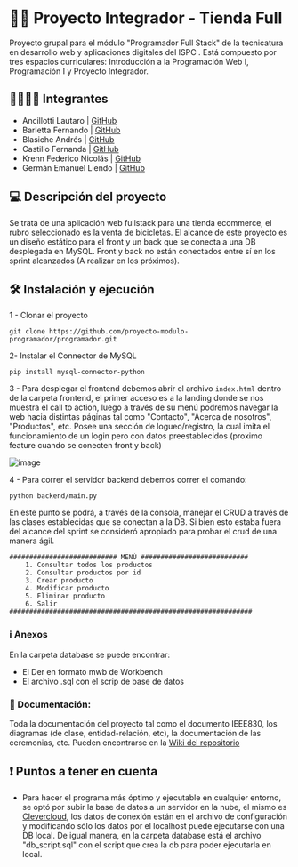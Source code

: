 # 🚴‍♀️ Proyecto Integrador - Tienda Full

Proyecto grupal para el módulo "Programador Full Stack" de la tecnicatura en desarrollo web y aplicaciones digitales del ISPC . Está compuesto por tres espacios curriculares: Introducción a la Programación Web I, Programación I y Proyecto Integrador.

## 👩‍👩‍👦‍👦 Integrantes 

- Ancillotti Lautaro | [GitHub](https://github.com/lnancillotti)
- Barletta Fernando | [GitHub](https://github.com/Ferbarletta)
- Blasiche Andrés | [GitHub](https://github.com/blasichea)
- Castillo Fernanda | [GitHub](https://github.com/FernandaACastillo)
- Krenn Federico Nicolás | [GitHub](https://github.com/fedekrenn)
- Germán Emanuel Liendo | [GitHub](https://github.com/g3rm6nI)

## 💻 Descripción del proyecto 

Se trata de una aplicación web fullstack para una tienda ecommerce, el rubro seleccionado es la venta de bicicletas. El alcance de este proyecto es un diseño estático para el front y un back que se conecta a una DB desplegada en MySQL. Front y back no están conectados entre sí en los sprint alcanzados (A realizar en los próximos).

## 🛠 Instalación y ejecución

1 - Clonar el proyecto

`git clone https://github.com/proyecto-modulo-programador/programador.git`

2- Instalar el Connector de MySQL

` pip install mysql-connector-python ` 

3 - Para desplegar el frontend debemos abrir el archivo `index.html` dentro de la carpeta frontend, el primer acceso es a la landing donde se nos muestra el call to action, luego a través de su menú podremos navegar la web hacia distintas páginas tal como "Contacto", "Acerca de nosotros", "Productos", etc. Posee una sección de logueo/registro, la cual imita el funcionamiento de un login pero con datos preestablecidos (proximo feature cuando se conecten front y back)

![image](https://github.com/ISPC-23/FullStack2023/assets/132081100/29c5e580-8044-4560-8a41-f70178a0cc54)

4 - Para correr el servidor backend debemos correr el comando:

` python backend/main.py ` 

En este punto se podrá, a través de la consola, manejar el CRUD a través de las clases establecidas que se conectan a la DB. Si bien esto estaba fuera del alcance del sprint se consideró apropiado para probar el crud de una manera ágil.

```
########################### MENÚ ###########################
    1. Consultar todos los productos
    2. Consultar productos por id
    3. Crear producto
    4. Modificar producto
    5. Eliminar producto
    6. Salir
#############################################################
```

### ℹ Anexos
En la carpeta database se puede encontrar:

- El Der en formato mwb de Workbench
- El archivo .sql con el scrip de base de datos

### 📃 Documentación:

Toda la documentación del proyecto tal como el documento IEEE830, los diagramas (de clase, entidad-relación, etc), la documentación de las ceremonias, etc. Pueden encontrarse en la  [Wiki del repositorio](https://github.com/ISPC-23/FullStack2023/wiki)

## ❗ Puntos a tener en cuenta

- Para hacer el programa más óptimo y ejecutable en cualquier entorno, se optó por subir la base de datos a un servidor en la nube, el mismo es [Clevercloud](https://www.clever-cloud.com/), los datos de conexión están en el archivo de configuración y modificando sólo los datos por el localhost puede ejecutarse con una DB local. De igual manera, en la carpeta database está el archivo "db_script.sql" con el script que crea la db para poder ejecutarla en local.


